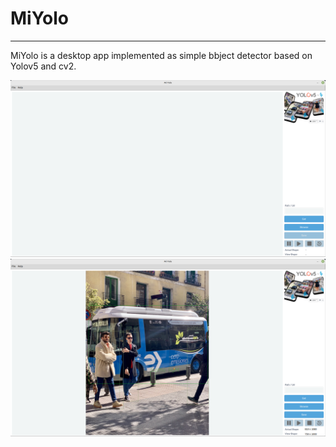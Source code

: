 # MiYolo
___
MiYolo is a desktop app implemented as simple bbject detector based on Yolov5 and cv2.

![1.png](assets/readme/1.png)
![2.png](assets/readme/2.png)
